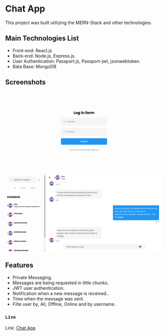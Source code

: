 # Chat App

This project was built utilizing the MERN-Stack and other technologies.

## Main Technologies List

- Front-end: React.js
- Back-end: Node.js, Express.js.
- User Authentication: Passport.js, Passport-jwt, jsonwebtoken.
- Bata Base: MongoDB

## Screenshots

![Login page](screenshots/login-page-mern-stack-chat-app.vercel.app.png)

![Chat App](screenshots/ChatApp.png)

## Features

- Private Messaging.
- Messages are being requested in little chunks.
- JWT user authentication.
- Notification when a new message is received..
- Time when the message was sent.
- Filte user by, All, Offline, Online and by username.

### `Live`

Link: [Chat App](https://mern-stack-chat-app.vercel.app/)
